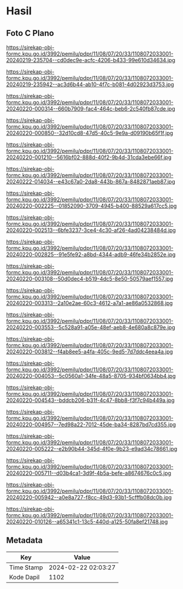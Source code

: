 # Hasil

## Foto C Plano

https://sirekap-obj-formc.kpu.go.id/3992/pemilu/pdpr/11/08/07/20/33/1108072033001-20240219-235704--cd0dec9e-acfc-4206-b433-99e610d34634.jpg

https://sirekap-obj-formc.kpu.go.id/3992/pemilu/pdpr/11/08/07/20/33/1108072033001-20240219-235942--ac3d6b44-ab10-4f7c-b081-4d02923d3753.jpg

https://sirekap-obj-formc.kpu.go.id/3992/pemilu/pdpr/11/08/07/20/33/1108072033001-20240220-000314--660b7909-fac4-464c-beb6-2c540fb87cde.jpg

https://sirekap-obj-formc.kpu.go.id/3992/pemilu/pdpr/11/08/07/20/33/1108072033001-20240220-000850--32d10cd8-47d5-40c5-9e9a-d09190b65f1f.jpg

https://sirekap-obj-formc.kpu.go.id/3992/pemilu/pdpr/11/08/07/20/33/1108072033001-20240220-001210--5616bf02-888d-40f2-9b4d-31cda3ebe66f.jpg

https://sirekap-obj-formc.kpu.go.id/3992/pemilu/pdpr/11/08/07/20/33/1108072033001-20240222-014034--e43c67a0-2da8-443b-867a-8482871aeb87.jpg

https://sirekap-obj-formc.kpu.go.id/3992/pemilu/pdpr/11/08/07/20/33/1108072033001-20240220-002225--01852090-3709-4945-b400-88529a617cc5.jpg

https://sirekap-obj-formc.kpu.go.id/3992/pemilu/pdpr/11/08/07/20/33/1108072033001-20240220-002513--6bfe3237-3ce4-4c30-af26-4ad04238484d.jpg

https://sirekap-obj-formc.kpu.go.id/3992/pemilu/pdpr/11/08/07/20/33/1108072033001-20240220-002825--91e5fe92-a8bd-4344-adb9-46fe34b2852e.jpg

https://sirekap-obj-formc.kpu.go.id/3992/pemilu/pdpr/11/08/07/20/33/1108072033001-20240220-003108--50d0dec4-b519-4dc5-8e50-50579aef1557.jpg

https://sirekap-obj-formc.kpu.go.id/3992/pemilu/pdpr/11/08/07/20/33/1108072033001-20240220-003313--2a10e2ae-60c3-4612-a7a1-ae86a0532868.jpg

https://sirekap-obj-formc.kpu.go.id/3992/pemilu/pdpr/11/08/07/20/33/1108072033001-20240220-003553--5c528a91-a05e-48ef-aeb8-4e680a8c879e.jpg

https://sirekap-obj-formc.kpu.go.id/3992/pemilu/pdpr/11/08/07/20/33/1108072033001-20240220-003812--f4ab8ee5-a4fa-405c-9ed5-7d7ddc4eea4a.jpg

https://sirekap-obj-formc.kpu.go.id/3992/pemilu/pdpr/11/08/07/20/33/1108072033001-20240220-004053--5c0560a1-34fe-48a5-8705-934bf0634bb4.jpg

https://sirekap-obj-formc.kpu.go.id/3992/pemilu/pdpr/11/08/07/20/33/1108072033001-20240220-004543--bddcb206-b31f-4c47-8bb8-f3f7c94b449a.jpg

https://sirekap-obj-formc.kpu.go.id/3992/pemilu/pdpr/11/08/07/20/33/1108072033001-20240220-004957--7ed98a22-7012-45de-ba34-8287bd7cd355.jpg

https://sirekap-obj-formc.kpu.go.id/3992/pemilu/pdpr/11/08/07/20/33/1108072033001-20240220-005222--e2b90b44-345d-4f0e-9b23-e9ad34c78661.jpg

https://sirekap-obj-formc.kpu.go.id/3992/pemilu/pdpr/11/08/07/20/33/1108072033001-20240220-005711--d03b4ca1-3d9f-4b5a-befe-a8674676c0c5.jpg

https://sirekap-obj-formc.kpu.go.id/3992/pemilu/pdpr/11/08/07/20/33/1108072033001-20240220-005942--a0e8a727-f8cc-49d3-93b1-5cfffb08dc0b.jpg

https://sirekap-obj-formc.kpu.go.id/3992/pemilu/pdpr/11/08/07/20/33/1108072033001-20240220-010126--a65341c1-13c5-440d-a125-50fa8ef21748.jpg


## Metadata

| Key        | Value               |
| ---------- | ------------------- |
| Time Stamp | 2024-02-22 02:03:27 |
| Kode Dapil | 1102                |



